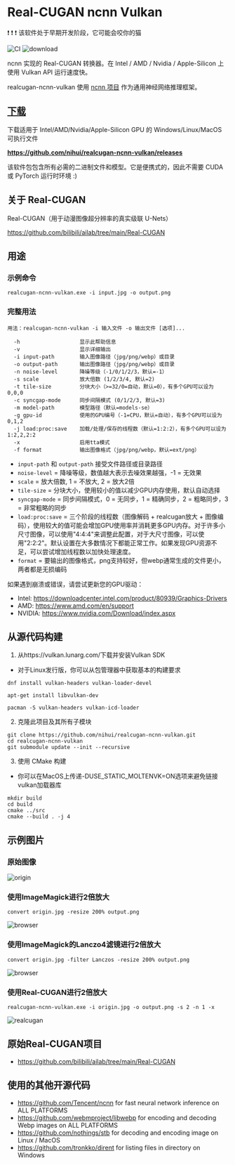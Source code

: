 # Real-CUGAN ncnn Vulkan

:exclamation: :exclamation: :exclamation: 该软件处于早期开发阶段，它可能会咬你的猫

![CI](https://github.com/nihui/realcugan-ncnn-vulkan/workflows/CI/badge.svg)
![download](https://img.shields.io/github/downloads/nihui/realcugan-ncnn-vulkan/total.svg)

ncnn 实现的 Real-CUGAN 转换器。在 Intel / AMD / Nvidia / Apple-Silicon 上使用 Vulkan API 运行速度快。

realcugan-ncnn-vulkan 使用 [ncnn 项目](https://github.com/Tencent/ncnn) 作为通用神经网络推理框架。

## [下载](https://github.com/nihui/realcugan-ncnn-vulkan/releases)

下载适用于 Intel/AMD/Nvidia/Apple-Silicon GPU 的 Windows/Linux/MacOS 可执行文件

**https://github.com/nihui/realcugan-ncnn-vulkan/releases**

该软件包包含所有必需的二进制文件和模型。它是便携式的，因此不需要 CUDA 或 PyTorch 运行时环境 :)

## 关于 Real-CUGAN

Real-CUGAN（用于动漫图像超分辨率的真实级联 U-Nets）

https://github.com/bilibili/ailab/tree/main/Real-CUGAN

## 用途

### 示例命令

```
realcugan-ncnn-vulkan.exe -i input.jpg -o output.png
```

### 完整用法

```console
用法：realcugan-ncnn-vulkan -i 输入文件 -o 输出文件 [选项]...

  -h                   显示此帮助信息
  -v                   显示详细输出
  -i input-path        输入图像路径（jpg/png/webp）或目录
  -o output-path       输出图像路径（jpg/png/webp）或目录
  -n noise-level       降噪等级（-1/0/1/2/3，默认=-1）
  -s scale             放大倍数 (1/2/3/4, 默认=2)
  -t tile-size         分块大小（>=32/0=自动，默认=0），有多个GPU可以设为0,0,0
  -c syncgap-mode      同步间隔模式 (0/1/2/3, 默认=3)
  -m model-path        模型路径（默认=models-se）
  -g gpu-id            使用的GPU编号（-1=CPU，默认=自动），有多个GPU可以设为0,1,2
  -j load:proc:save    加载/处理/保存的线程数（默认=1:2:2），有多个GPU可以设为1:2,2,2:2
  -x                   启用tta模式
  -f format            输出图像格式（jpg/png/webp，默认=ext/png）
```

- `input-path` 和 `output-path` 接受文件路径或目录路径
- `noise-level` = 降噪等级，数值越大表示去噪效果越强，-1 = 无效果
- `scale` = 放大倍数, 1 = 不放大, 2 = 放大2倍
- `tile-size` = 分块大小，使用较小的值以减少GPU内存使用，默认自动选择
- `syncgap-mode` = 同步间隔模式，0 = 无同步，1 = 精确同步，2 = 粗略同步，3 = 非常粗略的同步
- `load:proc:save` = 三个阶段的线程数（图像解码 + realcugan放大 + 图像编码），使用较大的值可能会增加GPU使用率并消耗更多GPU内存。对于许多小尺寸图像，可以使用"4:4:4"来调整此配置，对于大尺寸图像，可以使用"2:2:2"。默认设置在大多数情况下都能正常工作。如果发现GPU资源不足，可以尝试增加线程数以加快处理速度。
- `format` = 要输出的图像格式，png支持较好，但webp通常生成的文件更小，两者都是无损编码

如果遇到崩溃或错误，请尝试更新您的GPU驱动：

- Intel: https://downloadcenter.intel.com/product/80939/Graphics-Drivers
- AMD: https://www.amd.com/en/support
- NVIDIA: https://www.nvidia.com/Download/index.aspx

## 从源代码构建

1. 从https://vulkan.lunarg.com/下载并安装Vulkan SDK
  - 对于Linux发行版，你可以从包管理器中获取基本的构建要求
```shell
dnf install vulkan-headers vulkan-loader-devel
```
```shell
apt-get install libvulkan-dev
```
```shell
pacman -S vulkan-headers vulkan-icd-loader
```

2. 克隆此项目及其所有子模块

```shell
git clone https://github.com/nihui/realcugan-ncnn-vulkan.git
cd realcugan-ncnn-vulkan
git submodule update --init --recursive
```

3. 使用 CMake 构建
  - 你可以在MacOS上传递-DUSE_STATIC_MOLTENVK=ON选项来避免链接vulkan加载器库
```shell
mkdir build
cd build
cmake ../src
cmake --build . -j 4
```

## 示例图片

### 原始图像

![origin](images/0.jpg)

### 使用ImageMagick进行2倍放大

```shell
convert origin.jpg -resize 200% output.png
```

![browser](images/1.png)

### 使用ImageMagick的Lanczo4滤镜进行2倍放大

```shell
convert origin.jpg -filter Lanczos -resize 200% output.png
```

![browser](images/4.png)

### 使用Real-CUGAN进行2倍放大

```shell
realcugan-ncnn-vulkan.exe -i origin.jpg -o output.png -s 2 -n 1 -x
```

![realcugan](images/2.png)

## 原始Real-CUGAN项目

- https://github.com/bilibili/ailab/tree/main/Real-CUGAN

## 使用的其他开源代码

- https://github.com/Tencent/ncnn for fast neural network inference on ALL PLATFORMS
- https://github.com/webmproject/libwebp for encoding and decoding Webp images on ALL PLATFORMS
- https://github.com/nothings/stb for decoding and encoding image on Linux / MacOS
- https://github.com/tronkko/dirent for listing files in directory on Windows
